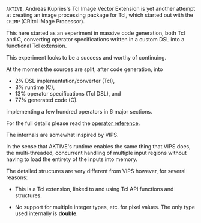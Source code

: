 
`AKTIVE`, Andreas Kupries's Tcl Image Vector Extension is yet another attempt
at creating an image processing package for Tcl, which started out with the
`CRIMP` (CRItcl IMage Processor).

This here started as an experiment in massive code generation, both Tcl and C,
converting operator specifications written in a custom DSL into a functional
Tcl extension.

This experiment looks to be a success and worthy of continuing.

At the moment the sources are split, after code generation, into

  - 2% DSL implementation/converter (Tcl),
  - 8% runtime (C),
  - 13% operator specifications (Tcl DSL), and
  - 77% generated code (C).

implementing a few hundred operators in 6 major sections.

For the full details please read the [operator reference](/doc/trunk/doc/ref/index.md).

The internals are somewhat inspired by VIPS.

In the sense that AKTIVE's runtime enables the same thing that VIPS does, the
multi-threaded, concurrent handling of multiple input regions without having
to load the entirety of the inputs into memory.

The detailed structures are very different from VIPS however, for several reasons:

  - This is a Tcl extension, linked to and using Tcl API functions and structures.

  - No support for multiple integer types, etc. for pixel values. The only type
    used internally is __double__.
